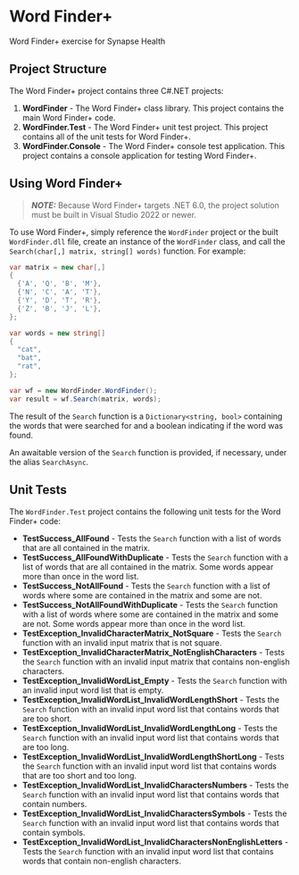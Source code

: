 # Word Finder+
Word Finder+ exercise for Synapse Health

## Project Structure
The Word Finder+ project contains three C#.NET projects:
1. **WordFinder** - The Word Finder+ class library. This project contains the main Word Finder+ code.
2. **WordFinder.Test** - The Word Finder+ unit test project. This project contains all of the unit tests for Word Finder+.
3. **WordFinder.Console** - The Word Finder+ console test application. This project contains a console application for testing Word Finder+.

## Using Word Finder+
> **_NOTE:_**  Because Word Finder+ targets .NET 6.0, the project solution must be built in Visual Studio 2022 or newer.

To use Word Finder+, simply reference the `WordFinder` project or the built `WordFinder.dll` file, create an instance of the `WordFinder` class, and call the `Search(char[,] matrix, string[] words)` function. For example: 
``` c#
var matrix = new char[,]
{
  {'A', 'Q', 'B', 'M'},
  {'N', 'C', 'A', 'T'},
  {'Y', 'D', 'T', 'R'},
  {'Z', 'B', 'J', 'L'},
};

var words = new string[]
{
  "cat",
  "bat",
  "rat",
};

var wf = new WordFinder.WordFinder();
var result = wf.Search(matrix, words);
```
The result of the `Search` function is a `Dictionary<string, bool>` containing the words that were searched for and a boolean indicating if the word was found.

An awaitable version of the `Search` function is provided, if necessary, under the alias `SearchAsync`.

## Unit Tests
The `WordFinder.Test` project contains the following unit tests for the Word Finder+ code:
+ **TestSuccess_AllFound** - Tests the `Search` function with a list of words that are all contained in the matrix.
+ **TestSuccess_AllFoundWithDuplicate** - Tests the `Search` function with a list of words that are all contained in the matrix. Some words appear more than once in the word list.
+ **TestSuccess_NotAllFound** - Tests the `Search` function with a list of words where some are contained in the matrix and some are not.
+ **TestSuccess_NotAllFoundWithDuplicate** - Tests the `Search` function with a list of words where some are contained in the matrix and some are not. Some words appear more than once in the word list.
+ **TestException_InvalidCharacterMatrix_NotSquare** - Tests the `Search` function with an invalid input matrix that is not square.
+ **TestException_InvalidCharacterMatrix_NotEnglishCharacters** - Tests the `Search` function with an invalid input matrix that contains non-english characters.
+ **TestException_InvalidWordList_Empty** - Tests the `Search` function with an invalid input word list that is empty.
+ **TestException_InvalidWordList_InvalidWordLengthShort** - Tests the `Search` function with an invalid input word list that contains words that are too short.
+ **TestException_InvalidWordList_InvalidWordLengthLong** - Tests the `Search` function with an invalid input word list that contains words that are too long.
+ **TestException_InvalidWordList_InvalidWordLengthShortLong** - Tests the `Search` function with an invalid input word list that contains words that are too short and too long.
+ **TestException_InvalidWordList_InvalidCharactersNumbers** - Tests the `Search` function with an invalid input word list that contains words that contain numbers.
+ **TestException_InvalidWordList_InvalidCharactersSymbols** - Tests the `Search` function with an invalid input word list that contains words that contain symbols.
+ **TestException_InvalidWordList_InvalidCharactersNonEnglishLetters** - Tests the `Search` function with an invalid input word list that contains words that contain non-english characters.
